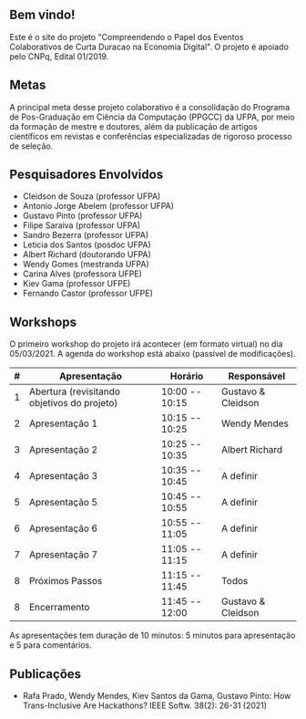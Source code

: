 ## Bem vindo!

Este é o site do projeto "Compreendendo o Papel dos Eventos Colaborativos de Curta Duracao na Economia Digital". O projeto é apoiado pelo CNPq, Edital 01/2019. 


## Metas

A principal meta desse projeto colaborativo é a consolidação do Programa de Pos-Graduação em Ciência da Computação (PPGCC) da UFPA, por meio da formação de mestre e doutores, além da publicação de artigos científicos em revistas e conferências especializadas de rigoroso processo de seleção.

## Pesquisadores Envolvidos

- Cleidson de Souza (professor UFPA)
- Antonio Jorge Abelem (professor UFPA)
- Gustavo Pinto (professor UFPA)
- Filipe Saraiva (professor UFPA)
- Sandro Bezerra (professor UFPA)
- Leticia dos Santos (posdoc UFPA)
- Albert Richard (doutorando UFPA)
- Wendy Gomes (mestranda UFPA)
- Carina Alves (professora UFPE)
- Kiev Gama (professor UFPE)
- Fernando Castor (professor UFPE)

## Workshops

O primeiro workshop do projeto irá acontecer (em formato virtual) no dia 05/03/2021. A agenda do workshop está abaixo (passível de modificações).

| # | Apresentação                                     | Horário           | Responsável         |
|---|--------------------------------------------------|-------------------|---------------------|
| 1 | Abertura (revisitando objetivos do projeto)      | 10:00 -- 10:15    | Gustavo & Cleidson  |
| 2 | Apresentação 1                                   | 10:15 -- 10:25    | Wendy Mendes        |
| 3 | Apresentação 2                                   | 10:25 -- 10:35    | Albert Richard      |
| 4 | Apresentação 3                                   | 10:35 -- 10:45    | A definir           |
| 5 | Apresentação 5                                   | 10:45 -- 10:55    | A definir           |
| 6 | Apresentação 6                                   | 10:55 -- 11:05    | A definir           |
| 7 | Apresentação 7                                   | 11:05 -- 11:15    | A definir           |
| 8 | Próximos Passos                                  | 11:15 -- 11:45    | Todos               |
| 8 | Encerramento                                     | 11:45 -- 12:00    | Gustavo & Cleidson  |

As apresentações tem duração de 10 minutos: 5 minutos para apresentação e 5 para comentários.

## Publicações

- Rafa Prado, Wendy Mendes, Kiev Santos da Gama, Gustavo Pinto: How Trans-Inclusive Are Hackathons? IEEE Softw. 38(2): 26-31 (2021)
